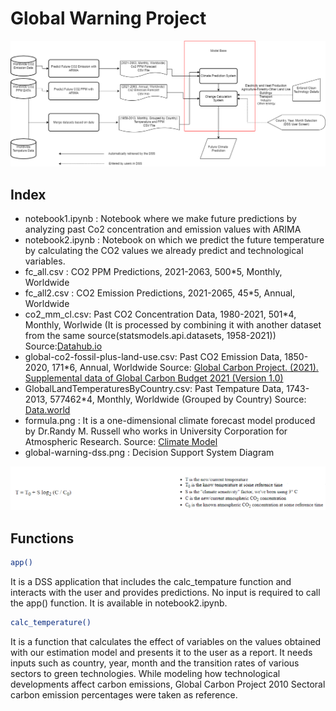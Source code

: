 # Global Warning Project
![global-warning-dss.png](/global-warning-dss.png "DSS Diagram")
## Index
- notebook1.ipynb : Notebook where we make future predictions by analyzing past Co2 concentration and emission values ​​with ARIMA
- notebook2.ipynb : Notebook on which we predict the future temperature by calculating the CO2 values we already predict and technological variables.
- fc_all.csv : CO2 PPM Predictions, 2021-2063, 500*5, Monthly, Worldwide 
- fc_all2.csv : CO2 Emission Predictions, 2021-2065, 45*5, Annual, Worldwide
- co2_mm_cl.csv: Past CO2 Concentration Data, 1980-2021, 501*4, Monthly, Worlwide (It is processed by combining it with another dataset from the same source(statsmodels.api.datasets, 1958-2021))
Source:[Datahub.io](https://datahub.io/core/co2-ppm)
- global-co2-fossil-plus-land-use.csv: Past CO2 Emission Data, 1850-2020, 171*6, Annual, Worldwide
Source: [Global Carbon Project. (2021). Supplemental data of Global Carbon Budget 2021 (Version 1.0)](https://ourworldindata.org/co2-emissions#global-co2-emissions-from-fossil-fuels-and-land-use-change)
- GlobalLandTemperaturesByCountry.csv: Past Tempature Data, 1743-2013, 577462*4, Monthly, Worldwide (Grouped by Country)
Source: [Data.world](https://data.world/data-society/global-climate-change-data)
- formula.png : It is a one-dimensional climate forecast model produced by Dr.Randy M. Russell who works in University Corporation for Atmospheric Research.
Source: [ Climate Model](https://eo.ucar.edu/staff/rrussell/climate/modeling/co2_climate_model_activity.html)
- global-warning-dss.png : Decision Support System Diagram

![formula.png](/formula.png "Basic Model")
## Functions
```sh
app()
```
It is a DSS application that includes the calc_tempature function and interacts with the user and provides predictions. No input is required to call the  app() function. It is available in notebook2.ipynb.
```sh
calc_temperature()
```
It is a function that calculates the effect of variables on the values ​​obtained with our estimation model and presents it to the user as a report. It needs inputs such as country, year, month and the transition rates of various sectors to green technologies. While modeling how technological developments affect carbon emissions, Global Carbon Project 2010 Sectoral carbon emission percentages were taken as reference.